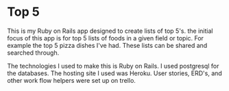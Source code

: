 # Top 5

This is my Ruby on Rails app designed to create lists of top 5's. the
initial focus of this app is for top 5 lists of foods in a given field
or topic. For example the top 5 pizza dishes I've had. These lists can
be shared and searched through. 

The technologies I used to make this is Ruby on Rails. I used postgresql 
for the databases. The hosting site I used was Heroku. User stories, 
ERD's, and other work flow helpers were set up on trello.
